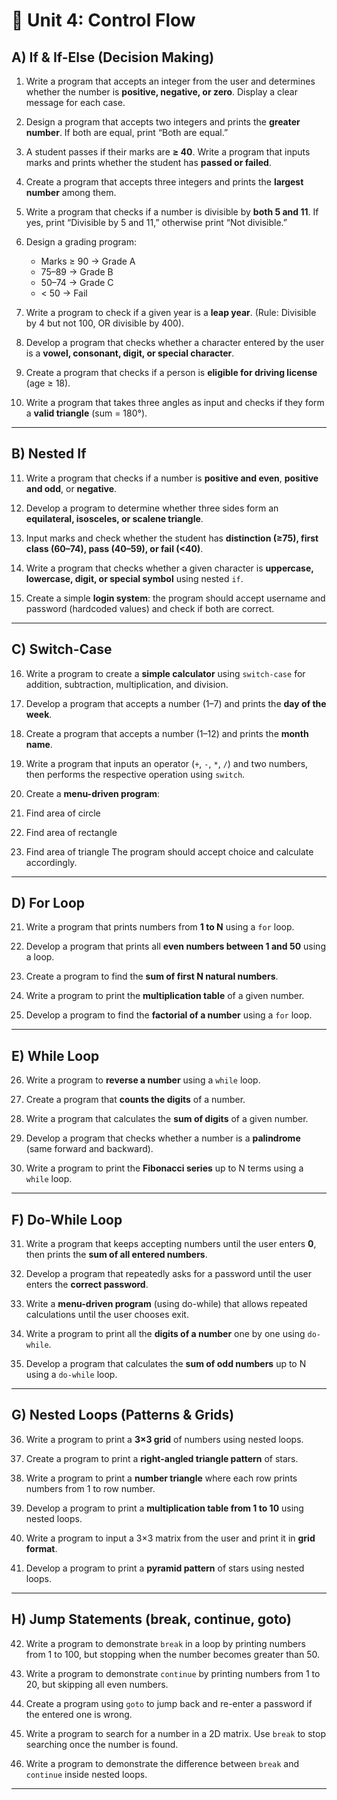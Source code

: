 
# 📘 Unit 4: Control Flow 

## **A) If & If-Else (Decision Making)**

1. Write a program that accepts an integer from the user and determines whether the number is **positive, negative, or zero**. Display a clear message for each case.

2. Design a program that accepts two integers and prints the **greater number**. If both are equal, print “Both are equal.”

3. A student passes if their marks are **≥ 40**. Write a program that inputs marks and prints whether the student has **passed or failed**.

4. Create a program that accepts three integers and prints the **largest number** among them.

5. Write a program that checks if a number is divisible by **both 5 and 11**. If yes, print “Divisible by 5 and 11,” otherwise print “Not divisible.”

6. Design a grading program:

   * Marks ≥ 90 → Grade A
   * 75–89 → Grade B
   * 50–74 → Grade C
   * < 50 → Fail

7. Write a program to check if a given year is a **leap year**. (Rule: Divisible by 4 but not 100, OR divisible by 400).

8. Develop a program that checks whether a character entered by the user is a **vowel, consonant, digit, or special character**.

9. Create a program that checks if a person is **eligible for driving license** (age ≥ 18).

10. Write a program that takes three angles as input and checks if they form a **valid triangle** (sum = 180°).

---

## **B) Nested If**

11. Write a program that checks if a number is **positive and even**, **positive and odd**, or **negative**.

12. Develop a program to determine whether three sides form an **equilateral, isosceles, or scalene triangle**.

13. Input marks and check whether the student has **distinction (≥75), first class (60–74), pass (40–59), or fail (<40)**.

14. Write a program that checks whether a given character is **uppercase, lowercase, digit, or special symbol** using nested `if`.

15. Create a simple **login system**: the program should accept username and password (hardcoded values) and check if both are correct.

---

## **C) Switch-Case**

16. Write a program to create a **simple calculator** using `switch-case` for addition, subtraction, multiplication, and division.

17. Develop a program that accepts a number (1–7) and prints the **day of the week**.

18. Create a program that accepts a number (1–12) and prints the **month name**.

19. Write a program that inputs an operator (`+`, `-`, `*`, `/`) and two numbers, then performs the respective operation using `switch`.

20. Create a **menu-driven program**:

21. Find area of circle

22. Find area of rectangle

23. Find area of triangle
    The program should accept choice and calculate accordingly.

---

## **D) For Loop**

21. Write a program that prints numbers from **1 to N** using a `for` loop.

22. Develop a program that prints all **even numbers between 1 and 50** using a loop.

23. Create a program to find the **sum of first N natural numbers**.

24. Write a program to print the **multiplication table** of a given number.

25. Develop a program to find the **factorial of a number** using a `for` loop.

---

## **E) While Loop**

26. Write a program to **reverse a number** using a `while` loop.

27. Create a program that **counts the digits** of a number.

28. Write a program that calculates the **sum of digits** of a given number.

29. Develop a program that checks whether a number is a **palindrome** (same forward and backward).

30. Write a program to print the **Fibonacci series** up to N terms using a `while` loop.

---

## **F) Do-While Loop**

31. Write a program that keeps accepting numbers until the user enters **0**, then prints the **sum of all entered numbers**.

32. Develop a program that repeatedly asks for a password until the user enters the **correct password**.

33. Write a **menu-driven program** (using do-while) that allows repeated calculations until the user chooses exit.

34. Write a program to print all the **digits of a number** one by one using `do-while`.

35. Develop a program that calculates the **sum of odd numbers** up to N using a `do-while` loop.

---

## **G) Nested Loops (Patterns & Grids)**

36. Write a program to print a **3×3 grid** of numbers using nested loops.

37. Create a program to print a **right-angled triangle pattern** of stars.

38. Write a program to print a **number triangle** where each row prints numbers from 1 to row number.

39. Develop a program to print a **multiplication table from 1 to 10** using nested loops.

40. Write a program to input a 3×3 matrix from the user and print it in **grid format**.

41. Develop a program to print a **pyramid pattern** of stars using nested loops.

---

## **H) Jump Statements (break, continue, goto)**

42. Write a program to demonstrate `break` in a loop by printing numbers from 1 to 100, but stopping when the number becomes greater than 50.

43. Write a program to demonstrate `continue` by printing numbers from 1 to 20, but skipping all even numbers.

44. Create a program using `goto` to jump back and re-enter a password if the entered one is wrong.

45. Write a program to search for a number in a 2D matrix. Use `break` to stop searching once the number is found.

46. Write a program to demonstrate the difference between `break` and `continue` inside nested loops.

---
